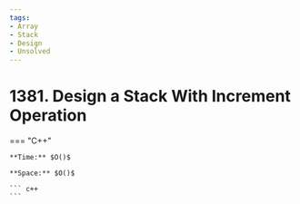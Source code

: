 ```yaml
---
tags:
- Array
- Stack
- Design
- Unsolved
---
```



# 1381. Design a Stack With Increment Operation

=== "C++"

    **Time:** $O()$

    **Space:** $O()$

    ``` c++
    ```